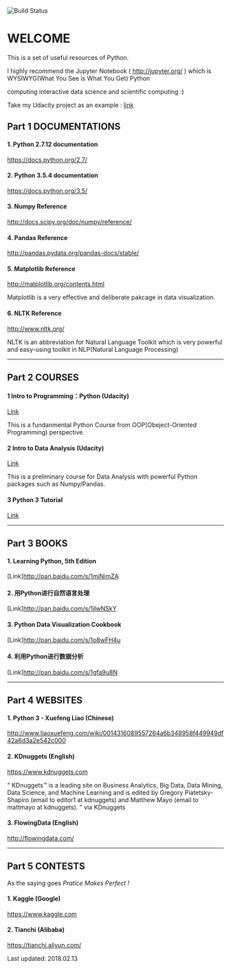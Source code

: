 ![Build Status](https://travis-ci.org/benhamner/Metrics.png)

WELCOME
===================


This is a set of useful resources of Python. 

I highly recommend the Jupyter Notebook ( http://jupyter.org/ ) which is WYSIWYG(What You See is What You Get) Python 

computing interactive data science and scientific computing :)

Take my Udacity project as an example : [link](http://nbviewer.jupyter.org/github/Zhi-Li/Investigate-a-Dataset/blob/master/DA_Titanic_Data%20.ipynb)

Part 1 DOCUMENTATIONS
-------------

#### 1. Python 2.7.12 documentation 

https://docs.python.org/2.7/

#### 2. Python 3.5.4 documentation 

https://docs.python.org/3.5/

#### 3. Numpy Reference

http://docs.scipy.org/doc/numpy/reference/

#### 4. Pandas Reference

http://pandas.pydata.org/pandas-docs/stable/

#### 5. Matplotlib Reference

http://matplotlib.org/contents.html

Matplotlib is a very effective and deliberate pakcage in data visualization. 

#### 6. NLTK Reference

http://www.nltk.org/

NLTK is an abbreviation for Natural Language Toolkit which is very powerful and easy-using toolkit in NLP(Natural Language Processing)

----------


Part 2 COURSES
-------------------

#### 1 Intro to Programming：Python (Udacity)
[Link][1]

This is a fundanmental Python Course from OOP(Obeject-Oriented Programming) perspective.

#### 2 Intro to Data Analysis (Udacity)

[Link][2]

This is a preliminary course for Data Analysis with powerful Python packages such as Numpy/Pandas.

#### 3 Python 3 Tutorial
[Link][3]

----------


Part 3 BOOKS
-------------

#### 1. Learning Python, 5th Edition

[Link]http://pan.baidu.com/s/1miNimZA

#### 2. 用Python进行自然语言处理

[Link]http://pan.baidu.com/s/1jIwNSkY

#### 3. Python Data Visualization Cookbook

[Link]http://pan.baidu.com/s/1o8wFH4u

#### 4. 利用Python进行数据分析

[Link]http://pan.baidu.com/s/1gfa9u8N

----------


Part 4 WEBSITES
-------------

#### 1. Python 3 - Xuefeng Liao (Chinese)

http://www.liaoxuefeng.com/wiki/0014316089557264a6b348958f449949df42a6d3a2e542c000

#### 2. KDnuggets (English)

https://www.kdnuggets.com

" KDnuggets™ is a leading site on Business Analytics, Big Data, Data Mining, Data Science, and Machine Learning and is edited by Gregory Piatetsky-Shapiro (email to editor1 at kdnuggets) and Matthew Mayo (email to mattmayo at kdnuggets). " via KDnuggets

#### 3. FlowingData (English)

http://flowingdata.com/

----------


  [1]: https://cn.udacity.com/course/programming-foundations-with-python--ud036/
  [2]: https://cn.udacity.com/course/intro-to-data-analysis--ud170
  [3]: http://pan.baidu.com/s/1i4MYigt


Part 5 CONTESTS
-------------

As the saying goes *Pratice Makes Perfect !*

#### 1. Kaggle (Google)

https://www.kaggle.com

#### 2. Tianchi (Alibaba)

https://tianchi.aliyun.com/

Last updated: 2018.02.13
